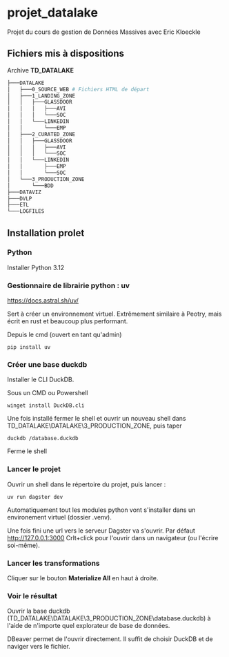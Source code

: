 # projet_datalake
Projet du cours de gestion de Données Massives avec Eric Kloeckle

## Fichiers mis à dispositions

Archive **TD_DATALAKE**

```bash
├───DATALAKE
│   ├───0_SOURCE_WEB # Fichiers HTML de départ
│   ├───1_LANDING_ZONE
│   │   ├───GLASSDOOR
│   │   │   ├───AVI
│   │   │   └───SOC
│   │   └───LINKEDIN
│   │       └───EMP
│   ├───2_CURATED_ZONE
│   │   ├───GLASSDOOR
│   │   │   ├───AVI
│   │   │   └───SOC
│   │   └───LINKEDIN
│   │       ├───EMP
│   │       └───SOC
│   └───3_PRODUCTION_ZONE
│       └───BDD
├───DATAVIZ
├───DVLP
├───ETL
└───LOGFILES
```

## Installation prolet

### Python

Installer Python 3.12

 ### Gestionnaire de librairie python : uv
 https://docs.astral.sh/uv/

 Sert à créer un environnement virtuel.
 Extrêmement similaire à Peotry, mais écrit en rust et beaucoup plus performant.

Depuis le cmd (ouvert en tant qu'admin)
```
pip install uv
```
### Créer une base duckdb

Installer le CLI DuckDB.

Sous un CMD ou Powershell

```
winget install DuckDB.cli
```

Une fois installé fermer le shell et ouvrir un nouveau shell dans TD_DATALAKE\DATALAKE\3_PRODUCTION_ZONE\, puis taper

```
duckdb /database.duckdb
```

Ferme le shell

### Lancer le projet

Ouvrir un shell dans le répertoire du projet, puis lancer :

```
uv run dagster dev
```

Automatiquement tout les modules python vont s'installer dans un environement virtuel (dossier .venv).

Une fois fini une url vers le serveur Dagster va s'ouvrir. Par défaut http://127.0.0.1:3000
Crlt+click pour l'ouvrir dans un navigateur (ou l'écrire soi-même).

### Lancer les transformations

Cliquer sur le bouton **Materialize All** en haut à droite.

### Voir le résultat

Ouvrir la base duckdb (TD_DATALAKE\DATALAKE\3_PRODUCTION_ZONE\database.duckdb) à l'aide de n'importe quel explorateur de base de données.

DBeaver permet de l'ouvrir directement.
Il suffit de choisir DuckDB et de naviger vers le fichier.

